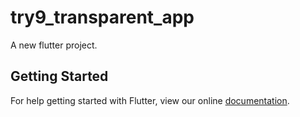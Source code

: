 # try9_transparent_app

A new flutter project.

## Getting Started

For help getting started with Flutter, view our online
[documentation](http://flutter.io/).
